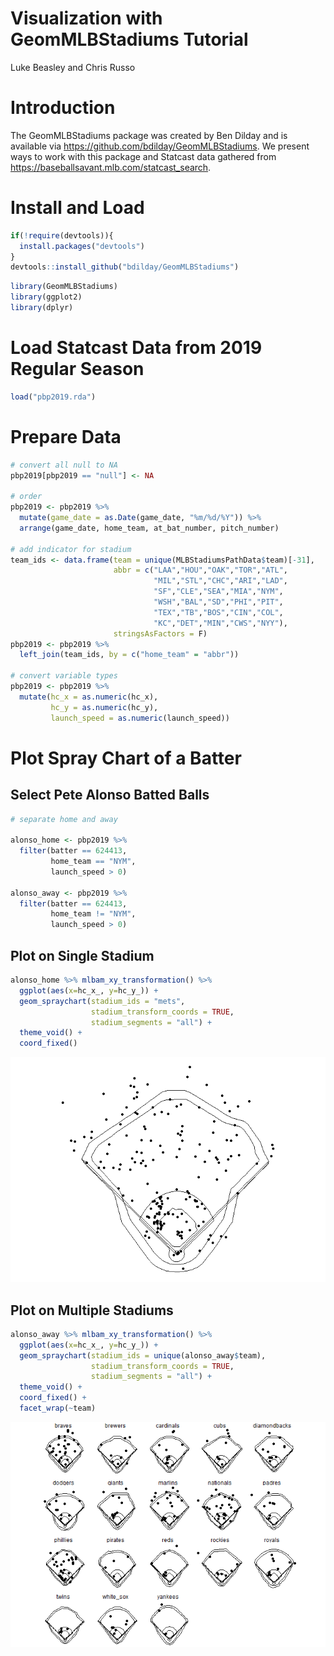 Visualization with GeomMLBStadiums Tutorial
================
Luke Beasley and Chris Russo

Introduction
============

The GeomMLBStadiums package was created by Ben Dilday and is available via <https://github.com/bdilday/GeomMLBStadiums>. We present ways to work with this package and Statcast data gathered from <https://baseballsavant.mlb.com/statcast_search>.

Install and Load
================

``` r
if(!require(devtools)){
  install.packages("devtools")
}
devtools::install_github("bdilday/GeomMLBStadiums")
```

``` r
library(GeomMLBStadiums)
library(ggplot2)
library(dplyr)
```

Load Statcast Data from 2019 Regular Season
===========================================

``` r
load("pbp2019.rda")
```

Prepare Data
============

``` r
# convert all null to NA
pbp2019[pbp2019 == "null"] <- NA

# order
pbp2019 <- pbp2019 %>%
  mutate(game_date = as.Date(game_date, "%m/%d/%Y")) %>%
  arrange(game_date, home_team, at_bat_number, pitch_number)

# add indicator for stadium
team_ids <- data.frame(team = unique(MLBStadiumsPathData$team)[-31],
                       abbr = c("LAA","HOU","OAK","TOR","ATL",
                                "MIL","STL","CHC","ARI","LAD",
                                "SF","CLE","SEA","MIA","NYM",
                                "WSH","BAL","SD","PHI","PIT",
                                "TEX","TB","BOS","CIN","COL",
                                "KC","DET","MIN","CWS","NYY"),
                       stringsAsFactors = F)
pbp2019 <- pbp2019 %>%
  left_join(team_ids, by = c("home_team" = "abbr"))

# convert variable types
pbp2019 <- pbp2019 %>%
  mutate(hc_x = as.numeric(hc_x),
         hc_y = as.numeric(hc_y),
         launch_speed = as.numeric(launch_speed))
```

Plot Spray Chart of a Batter
============================

Select Pete Alonso Batted Balls
-------------------------------

``` r
# separate home and away

alonso_home <- pbp2019 %>%
  filter(batter == 624413,
         home_team == "NYM",
         launch_speed > 0)

alonso_away <- pbp2019 %>%
  filter(batter == 624413,
         home_team != "NYM",
         launch_speed > 0)
```

Plot on Single Stadium
----------------------

``` r
alonso_home %>% mlbam_xy_transformation() %>%  
  ggplot(aes(x=hc_x_, y=hc_y_)) + 
  geom_spraychart(stadium_ids = "mets",
                  stadium_transform_coords = TRUE, 
                  stadium_segments = "all") + 
  theme_void() + 
  coord_fixed()
```

![](geommlbstadiums_tutorial_files/figure-markdown_github/unnamed-chunk-6-1.png)

Plot on Multiple Stadiums
-------------------------

``` r
alonso_away %>% mlbam_xy_transformation() %>%  
  ggplot(aes(x=hc_x_, y=hc_y_)) + 
  geom_spraychart(stadium_ids = unique(alonso_away$team),
                  stadium_transform_coords = TRUE, 
                  stadium_segments = "all") + 
  theme_void() + 
  coord_fixed() +
  facet_wrap(~team)
```

![](geommlbstadiums_tutorial_files/figure-markdown_github/unnamed-chunk-7-1.png)
